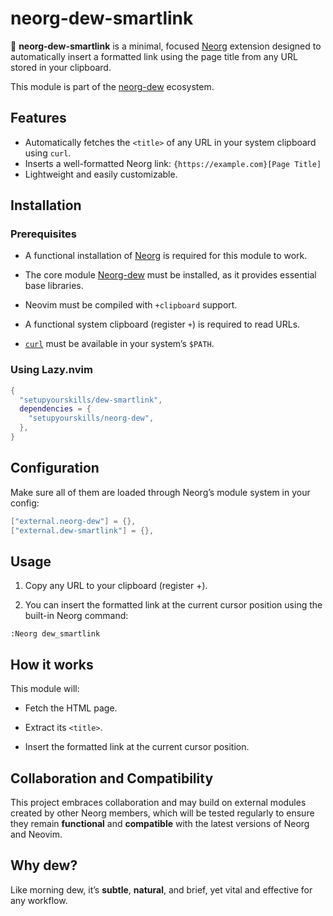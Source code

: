 # neorg-dew-smartlink

🌿 **neorg-dew-smartlink** is a minimal, focused [Neorg](https://github.com/nvim-neorg/neorg) extension designed to automatically insert a formatted link using the page title from any URL stored in your clipboard.

This module is part of the [neorg-dew](https://github.com/setupyourskills/neorg-dew) ecosystem.

## Features

- Automatically fetches the `<title>` of any URL in your system clipboard using `curl`.
- Inserts a well-formatted Neorg link: `{https://example.com}[Page Title]`
- Lightweight and easily customizable.

## Installation

### Prerequisites

- A functional installation of [Neorg](https://github.com/nvim-neorg/neorg) is required for this module to work.
- The core module [Neorg-dew](https://github.com/setupyourskills/neorg-dew) must be installed, as it provides essential base libraries.

- Neovim must be compiled with `+clipboard` support.
- A functional system clipboard (register `+`) is required to read URLs.

- [`curl`](https://curl.se/) must be available in your system’s `$PATH`.

### Using Lazy.nvim

```lua
{
  "setupyourskills/dew-smartlink",
  dependencies = {
    "setupyourskills/neorg-dew",
  },
}
```

## Configuration

Make sure all of them are loaded through Neorg’s module system in your config:

```lua
["external.neorg-dew"] = {},
["external.dew-smartlink"] = {},
```

## Usage

1. Copy any URL to your clipboard (register +).

2. You can insert the formatted link at the current cursor position using the built-in Neorg command:

```
:Neorg dew_smartlink
```

## How it works

This module will:

- Fetch the HTML page.

- Extract its `<title>`.

- Insert the formatted link at the current cursor position.

## Collaboration and Compatibility

This project embraces collaboration and may build on external modules created by other Neorg members, which will be tested regularly to ensure they remain **functional** and **compatible** with the latest versions of Neorg and Neovim.  

## Why **dew**?

Like morning dew, it’s **subtle**, **natural**, and brief, yet vital and effective for any workflow.
